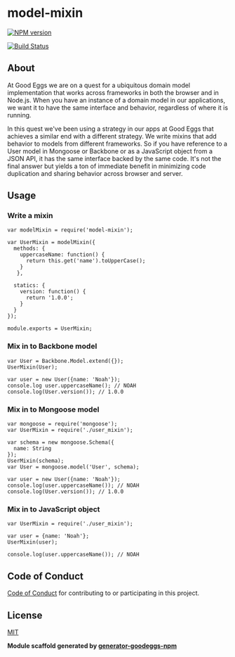 # model-mixin
[![NPM version](https://badge.fury.io/js/model-mixin.png)](http://badge.fury.io/js/model-mixin)

[![Build Status](https://travis-ci.org/goodeggs/model-mixin.png)](https://travis-ci.org/goodeggs/model-mixin)

## About

At Good Eggs we are on a quest for a ubiquitous domain model implementation that works across frameworks in both the browser and in Node.js.
When you have an instance of a domain model in our applications, we want it to have the same interface and behavior, regardless
of where it is running.

In this quest we've been using a strategy in our apps at Good Eggs that achieves a similar end with a different strategy.
We write mixins that add behavior to models from different frameworks. So if you have reference to a User model in
Mongoose or Backbone or as a JavaScript object from a JSON API, it has the same interface backed by the same code. It's not the final answer but yields a ton
of immediate benefit in minimizing code duplication and sharing behavior across browser and server.

## Usage

### Write a mixin

```
var modelMixin = require('model-mixin');

var UserMixin = modelMixin({
  methods: {
    uppercaseName: function() {
      return this.get('name').toUpperCase();
    }
   },

  statics: {
    version: function() {
      return '1.0.0';
    }
  }
});

module.exports = UserMixin;
```

### Mix in to Backbone model

```
var User = Backbone.Model.extend({});
UserMixin(User);

var user = new User({name: 'Noah'});
console.log user.uppercaseName(); // NOAH
console.log(User.version()); // 1.0.0
```

### Mix in to Mongoose model

```
var mongoose = require('mongoose');
var UserMixin = require('./user_mixin');

var schema = new mongoose.Schema({
  name: String
});
UserMixin(schema);
var User = mongoose.model('User', schema);

var user = new User({name: 'Noah'});
console.log(user.uppercaseName()); // NOAH
console.log(User.version()); // 1.0.0
```

### Mix in to JavaScript object
```
var UserMixin = require('./user_mixin');

var user = {name: 'Noah'};
UserMixin(user);

console.log(user.uppercaseName()); // NOAH
```

## Code of Conduct

[Code of Conduct](https://github.com/goodeggs/model-mixin/blob/master/CODE_OF_CONDUCT.md)
for contributing to or participating in this project.

## License

[MIT](https://github.com/goodeggs/model-mixin/blob/master/LICENSE.md)

__Module scaffold generated by [generator-goodeggs-npm](https://github.com/goodeggs/generator-goodeggs-npm)__